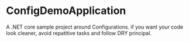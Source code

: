 # ConfigDemoApplication
A .NET core sample project around Configurations. if you want your code look cleaner, avoid repatitive tasks and follow DRY principal.
